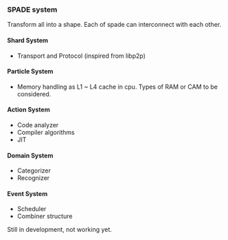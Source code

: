 ### SPADE system
Transform all into a shape. Each of spade can interconnect with each other.

#### Shard System
 - Transport and Protocol (inspired from libp2p)
   
#### Particle System
 - Memory handling as L1 ~ L4 cache in cpu. Types of RAM or CAM to be considered.

#### Action System
 - Code analyzer
 - Compiler algorithms
 - JIT

#### Domain System
 - Categorizer
 - Recognizer

#### Event System
 - Scheduler
 - Combiner structure

Still in development, not working yet.